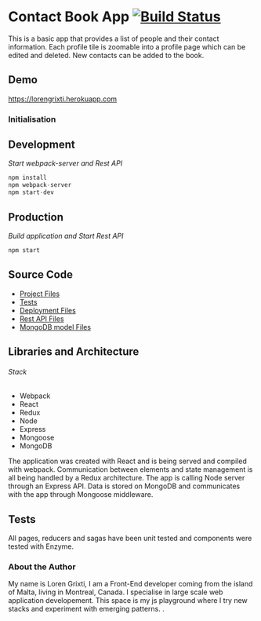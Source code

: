 # Contact Book App [![Build Status](https://travis-ci.org/LorenGr/ContactBook.svg?branch=master)](https://travis-ci.org/LorenGr/ContactBook)

This is a basic app that provides a list of people and their contact information.
Each profile tile is zoomable into a profile page which can be edited and deleted.
New contacts can be added to the book.

## Demo
https://lorengrixti.herokuapp.com

### Initialisation

## Development
*Start webpack-server and Rest API*
``` javascript
npm install
npm webpack-server
npm start-dev
```

## Production
*Build application and Start Rest API*
``` javascript
npm start
```

## Source Code
- [Project Files](src/)
- [Tests](test/)
- [Deployment Files](public/)
- [Rest API Files](server/)
- [MongoDB model Files](model/)

## Libraries and Architecture

###### Stack
* Webpack
* React
* Redux
* Node
* Express
* Mongoose
* MongoDB

The application was created with React and is being served and compiled with webpack. Communication between elements and state management is all being handled by a Redux architecture. The app is calling Node server through an Express API. Data is stored on MongoDB and communicates with the app through Mongoose middleware.

## Tests
All pages, reducers and sagas have been unit tested and components were tested with Enzyme.

### About the Author
My name is Loren Grixti, I am a Front-End developer coming from the island of Malta, living in Montreal, Canada.
I specialise in large scale web application developement. This space is my js playground where I try new stacks and experiment with emerging patterns.
.
